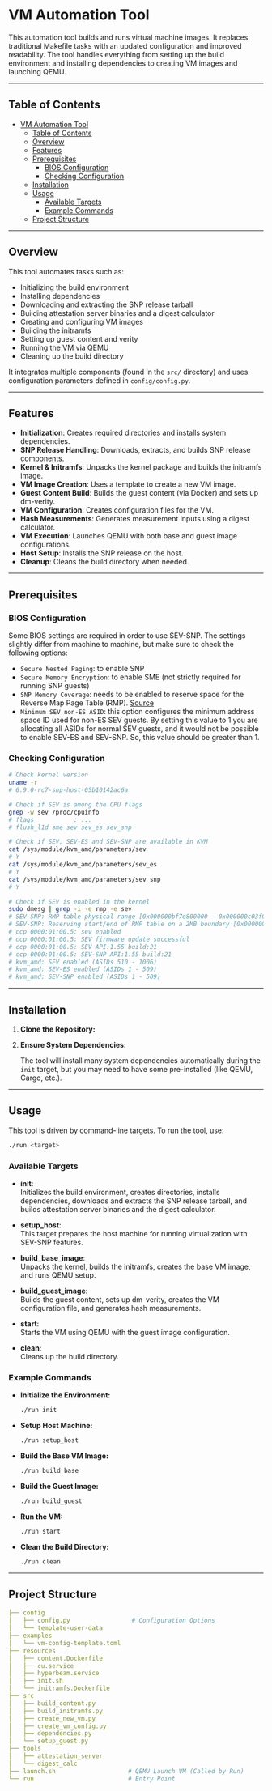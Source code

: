 # VM Automation Tool

This automation tool builds and runs virtual machine images. It replaces traditional Makefile tasks with an updated configuration and improved readability. The tool handles everything from setting up the build environment and installing dependencies to creating VM images and launching QEMU.

---

## Table of Contents

- [VM Automation Tool](#vm-automation-tool)
  - [Table of Contents](#table-of-contents)
  - [Overview](#overview)
  - [Features](#features)
  - [Prerequisites](#prerequisites)
    - [BIOS Configuration](#bios-configuration)
    - [Checking Configuration](#checking-configuration)
  - [Installation](#installation)
  - [Usage](#usage)
    - [Available Targets](#available-targets)
    - [Example Commands](#example-commands)
  - [Project Structure](#project-structure)

---

## Overview

This tool automates tasks such as:

- Initializing the build environment
- Installing dependencies
- Downloading and extracting the SNP release tarball
- Building attestation server binaries and a digest calculator
- Creating and configuring VM images
- Building the initramfs
- Setting up guest content and verity
- Running the VM via QEMU
- Cleaning up the build directory

It integrates multiple components (found in the `src/` directory) and uses configuration parameters defined in `config/config.py`.

---

## Features

- **Initialization**: Creates required directories and installs system dependencies.
- **SNP Release Handling**: Downloads, extracts, and builds SNP release components.
- **Kernel & Initramfs**: Unpacks the kernel package and builds the initramfs image.
- **VM Image Creation**: Uses a template to create a new VM image.
- **Guest Content Build**: Builds the guest content (via Docker) and sets up dm-verity.
- **VM Configuration**: Creates configuration files for the VM.
- **Hash Measurements**: Generates measurement inputs using a digest calculator.
- **VM Execution**: Launches QEMU with both base and guest image configurations.
- **Host Setup**: Installs the SNP release on the host.
- **Cleanup**: Cleans the build directory when needed.

---

## Prerequisites

### BIOS Configuration

Some BIOS settings are required in order to use SEV-SNP. The settings slightly
differ from machine to machine, but make sure to check the following options:

- `Secure Nested Paging`: to enable SNP
- `Secure Memory Encryption`: to enable SME (not strictly required for running
  SNP guests)
- `SNP Memory Coverage`: needs to be enabled to reserve space for the Reverse
  Map Page Table (RMP). [Source](https://github.com/AMDESE/AMDSEV/issues/68)
- `Minimum SEV non-ES ASID`: this option configures the minimum address space ID
  used for non-ES SEV guests. By setting this value to 1 you are allocating all
  ASIDs for normal SEV guests, and it would not be possible to enable SEV-ES and
  SEV-SNP. So, this value should be greater than 1.

### Checking Configuration

```bash
# Check kernel version
uname -r
# 6.9.0-rc7-snp-host-05b10142ac6a

# Check if SEV is among the CPU flags
grep -w sev /proc/cpuinfo
# flags           : ...
# flush_l1d sme sev sev_es sev_snp

# Check if SEV, SEV-ES and SEV-SNP are available in KVM
cat /sys/module/kvm_amd/parameters/sev
# Y
cat /sys/module/kvm_amd/parameters/sev_es 
# Y
cat /sys/module/kvm_amd/parameters/sev_snp 
# Y

# Check if SEV is enabled in the kernel
sudo dmesg | grep -i -e rmp -e sev
# SEV-SNP: RMP table physical range [0x000000bf7e800000 - 0x000000c03f0fffff]
# SEV-SNP: Reserving start/end of RMP table on a 2MB boundary [0x000000c03f000000]
# ccp 0000:01:00.5: sev enabled
# ccp 0000:01:00.5: SEV firmware update successful
# ccp 0000:01:00.5: SEV API:1.55 build:21
# ccp 0000:01:00.5: SEV-SNP API:1.55 build:21
# kvm_amd: SEV enabled (ASIDs 510 - 1006)
# kvm_amd: SEV-ES enabled (ASIDs 1 - 509)
# kvm_amd: SEV-SNP enabled (ASIDs 1 - 509)
```

---

## Installation

1. **Clone the Repository:**

2. **Ensure System Dependencies:**

   The tool will install many system dependencies automatically during the `init` target, but you may need to have some pre-installed (like QEMU, Cargo, etc.).

---

## Usage

This tool is driven by command-line targets. To run the tool, use:

```bash
./run <target>
```

### Available Targets

- **init**:  
  Initializes the build environment, creates directories, installs dependencies, downloads and extracts the SNP release tarball, and builds attestation server binaries and the digest calculator.

- **setup_host**:  
  This target prepares the host machine for running virtualization with SEV-SNP features.

- **build_base_image**:  
  Unpacks the kernel, builds the initramfs, creates the base VM image, and runs QEMU setup.

- **build_guest_image**:  
  Builds the guest content, sets up dm-verity, creates the VM configuration file, and generates hash measurements.

- **start**:  
  Starts the VM using QEMU with the guest image configuration.

- **clean**:  
  Cleans up the build directory.

### Example Commands

- **Initialize the Environment:**

  ```bash
  ./run init
  ```

- **Setup Host Machine:**

  ```bash
  ./run setup_host
  ```

- **Build the Base VM Image:**

  ```bash
  ./run build_base
  ```

- **Build the Guest Image:**

  ```bash
  ./run build_guest
  ```

- **Run the VM:**

  ```bash
  ./run start
  ```

- **Clean the Build Directory:**

  ```bash
  ./run clean
  ```

---

## Project Structure

```yaml
├── config                      
│   ├── config.py                 # Configuration Options
│   └── template-user-data
├── examples
│   └── vm-config-template.toml
├── resources
│   ├── content.Dockerfile
│   ├── cu.service
│   ├── hyperbeam.service
│   ├── init.sh
│   └── initramfs.Dockerfile
├── src
│   ├── build_content.py
│   ├── build_initramfs.py
│   ├── create_new_vm.py
│   ├── create_vm_config.py
│   ├── dependencies.py
│   └── setup_guest.py
├── tools
│   ├── attestation_server
│   └── digest_calc
├── launch.sh                    # QEMU Launch VM (Called by Run)
└── run                          # Entry Point
```